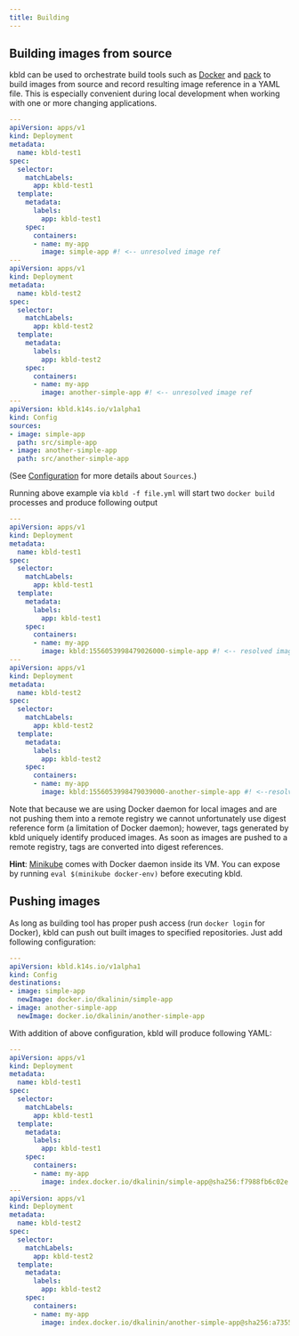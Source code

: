 ```yaml
---
title: Building
---
```


## Building images from source

kbld can be used to orchestrate build tools such as [Docker](https://docs.docker.com/engine/reference/commandline/cli/) and [pack](https://github.com/buildpack/pack) to build images from source and record resulting image reference in a YAML file. This is especially convenient during local development when working with one or more changing applications.

```yaml
---
apiVersion: apps/v1
kind: Deployment
metadata:
  name: kbld-test1
spec:
  selector:
    matchLabels:
      app: kbld-test1
  template:
    metadata:
      labels:
        app: kbld-test1
    spec:
      containers:
      - name: my-app
        image: simple-app #! <-- unresolved image ref
---
apiVersion: apps/v1
kind: Deployment
metadata:
  name: kbld-test2
spec:
  selector:
    matchLabels:
      app: kbld-test2
  template:
    metadata:
      labels:
        app: kbld-test2
    spec:
      containers:
      - name: my-app
        image: another-simple-app #! <-- unresolved image ref
---
apiVersion: kbld.k14s.io/v1alpha1
kind: Config
sources:
- image: simple-app
  path: src/simple-app
- image: another-simple-app
  path: src/another-simple-app
```

(See [Configuration](config.md) for more details about `Sources`.)

Running above example via `kbld -f file.yml` will start two `docker build` processes and produce following output

```yaml
---
apiVersion: apps/v1
kind: Deployment
metadata:
  name: kbld-test1
spec:
  selector:
    matchLabels:
      app: kbld-test1
  template:
    metadata:
      labels:
        app: kbld-test1
    spec:
      containers:
      - name: my-app
        image: kbld:1556053998479026000-simple-app #! <-- resolved image ref
---
apiVersion: apps/v1
kind: Deployment
metadata:
  name: kbld-test2
spec:
  selector:
    matchLabels:
      app: kbld-test2
  template:
    metadata:
      labels:
        app: kbld-test2
    spec:
      containers:
      - name: my-app
        image: kbld:1556053998479039000-another-simple-app #! <--resolved image ref
```

Note that because we are using Docker daemon for local images and are not pushing them into a remote registry we cannot unfortunately use digest reference form (a limitation of Docker daemon); however, tags generated by kbld uniquely identify produced images. As soon as images are pushed to a remote registry, tags are converted into digest references.

**Hint**: [Minikube](https://kubernetes.io/docs/setup/minikube/) comes with Docker daemon inside its VM. You can expose by running `eval $(minikube docker-env)` before executing kbld.

## Pushing images

As long as building tool has proper push access (run `docker login` for Docker), kbld can push out built images to specified repositories. Just add following configuration:

```yaml
---
apiVersion: kbld.k14s.io/v1alpha1
kind: Config
destinations:
- image: simple-app
  newImage: docker.io/dkalinin/simple-app
- image: another-simple-app
  newImage: docker.io/dkalinin/another-simple-app
```

With addition of above configuration, kbld will produce following YAML:

```yaml
---
apiVersion: apps/v1
kind: Deployment
metadata:
  name: kbld-test1
spec:
  selector:
    matchLabels:
      app: kbld-test1
  template:
    metadata:
      labels:
        app: kbld-test1
    spec:
      containers:
      - name: my-app
        image: index.docker.io/dkalinin/simple-app@sha256:f7988fb6c02e... #! <-- pushed image ref
---
apiVersion: apps/v1
kind: Deployment
metadata:
  name: kbld-test2
spec:
  selector:
    matchLabels:
      app: kbld-test2
  template:
    metadata:
      labels:
        app: kbld-test2
    spec:
      containers:
      - name: my-app
        image: index.docker.io/dkalinin/another-simple-app@sha256:a7355fb1007e... #! <-- pushed image ref
```
